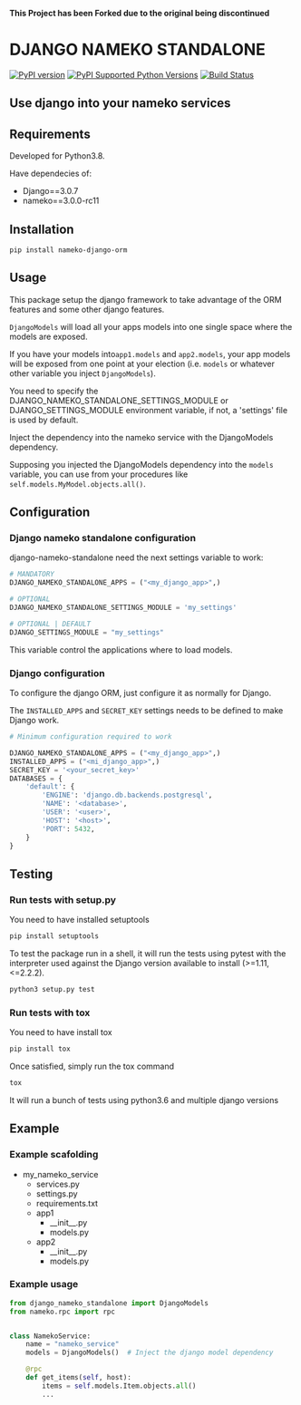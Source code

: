 
**This Project has been Forked due to the original being discontinued** 

# DJANGO NAMEKO STANDALONE
[![PyPI version](https://badge.fury.io/py/nameko-django-orm.svg)](https://badge.fury.io/py/nameko-django-orm) 
[![PyPI Supported Python Versions](https://img.shields.io/pypi/pyversions/nameko-django-orm.svg)](https://pypi.python.org/pypi/nameko-django-orm/)
[![Build Status](https://github.com/mendes11/django-nameko-standalone/actions/workflows/check.yml/badge.svg)](https://github.com/mendes11/django-nameko-standalone/actions/workflows/check.yml)

## Use django into your nameko services
## Requirements
Developed for Python3.8.

Have dependecies of:

* Django==3.0.7
* nameko==3.0.0-rc11

## Installation
`pip install nameko-django-orm`

## Usage
This package setup the django framework to take advantage of the ORM features and some other django features.

`DjangoModels` will load all your apps models into one single space where the models are exposed.

If you have your models into`app1.models` and `app2.models`, your app models will be exposed from one point at your election (i.e. `models` or whatever other variable you inject `DjangoModels`).

You need to specify the DJANGO_NAMEKO_STANDALONE_SETTINGS_MODULE or DJANGO_SETTINGS_MODULE environment variable, if not, a 'settings' file is used by default.

Inject the dependency into the nameko service with the DjangoModels dependency.

Supposing you injected the DjangoModels dependency into the `models` variable, you can use from your procedures like `self.models.MyModel.objects.all()`.


## Configuration
### Django nameko standalone configuration
django-nameko-standalone need the next settings variable to work:
```python
# MANDATORY
DJANGO_NAMEKO_STANDALONE_APPS = ("<my_django_app>",)

# OPTIONAL
DJANGO_NAMEKO_STANDALONE_SETTINGS_MODULE = 'my_settings'

# OPTIONAL | DEFAULT
DJANGO_SETTINGS_MODULE = "my_settings"
```
This variable control the applications where to load models.


### Django configuration
To configure the django ORM, just configure it as normally for Django.

The `INSTALLED_APPS` and `SECRET_KEY` settings needs to be defined to make Django work.

```python
# Minimum configuration required to work

DJANGO_NAMEKO_STANDALONE_APPS = ("<my_django_app>",)
INSTALLED_APPS = ("<mi_django_app>",)
SECRET_KEY = '<your_secret_key>'
DATABASES = {
    'default': {
        'ENGINE': 'django.db.backends.postgresql',
        'NAME': '<database>',
        'USER': '<user>',
        'HOST': '<host>',
        'PORT': 5432,
    }
}
```

## Testing
### Run tests with setup.py
You need to have installed setuptools
```bash
pip install setuptools
```

To test the package run in a shell, it will run the tests using pytest with the interpreter used against the Django version available to install (>=1.11,<=2.2.2).
```bash
python3 setup.py test
```

### Run tests with tox
You need to have install tox
```bash
pip install tox
```

Once satisfied, simply run the tox command
```bash
tox
```
It will run a bunch of tests using python3.6 and multiple django versions

## Example
### Example scafolding
* my_nameko_service
    * services.py
    * settings.py
    * requirements.txt
    * app1
        * \_\_init\_\_.py
        * models.py
    * app2
        * \_\_init\_\_.py
        * models.py
    
### Example usage
```python
from django_nameko_standalone import DjangoModels
from nameko.rpc import rpc


class NamekoService:
    name = "nameko_service"
    models = DjangoModels()  # Inject the django model dependency

    @rpc
    def get_items(self, host):
        items = self.models.Item.objects.all()
        ...

```
